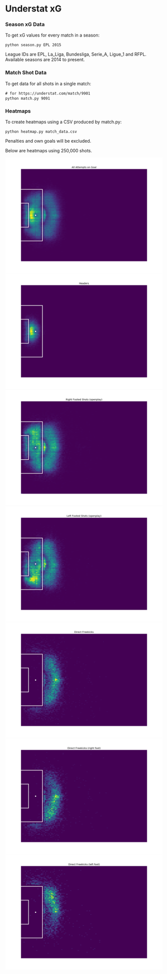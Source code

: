 # Understat xG

### Season xG Data

To get xG values for every match in a season:
```
python season.py EPL 2015
```
League IDs are EPL, La_Liga, Bundesliga, Serie_A, Ligue_1 and RFPL.  
Available seasons are 2014 to present.

### Match Shot Data
To get data for all shots in a single match:  
```
# for https://understat.com/match/9901
python match.py 9091
```

### Heatmaps
To create heatmaps using a CSV produced by match.py:  
```
python heatmap.py match_data.csv
```
Penalties and own goals will be excluded.

Below are heatmaps using 250,000 shots.

![](figures/all_shots.png)
![](figures/head.png)
![](figures/right_foot.png)
![](figures/left_foot.png)
![](figures/freekicks.png)
![](figures/freekicks_right.png)
![](figures/freekicks_left.png)
